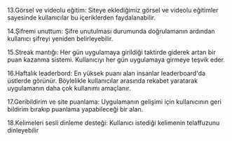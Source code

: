 13.Görsel ve videolu eğitim: Siteye eklediğimiz görsel ve videolu eğitimler sayesinde kullanıcılar bu içeriklerden faydalanabilir.

14.Şifremi unuttum: Şifre unutulması durumunda doğrulamanın ardından kullanıcı şifreyi yeniden belirleyebilir.

15.Streak mantığı: Her gün uygulamaya girildiği taktirde giderek artan bir puan kazanma sistemi. Kullanıcıyı her gün uygulamaya girmeye teşvik eder.

16.Haftalık leaderbord: En yüksek puanı alan insanlar leaderboard'da üstlerde görünür. Böylelikle kullanıcılar arasında rekabet yaratarak uygulamanın daha çok kullanımı amaçlanır.

17.Geribildirim ve site puanlama: Uygulamanın gelişimi için kullanıcının geri bildirim bırakıp puanlama yapabileceği bir alan.

18.Kelimeleri sesli dinleme desteği: Kullanıcı istediği kelimenin telaffuzunu dinleyebilir
